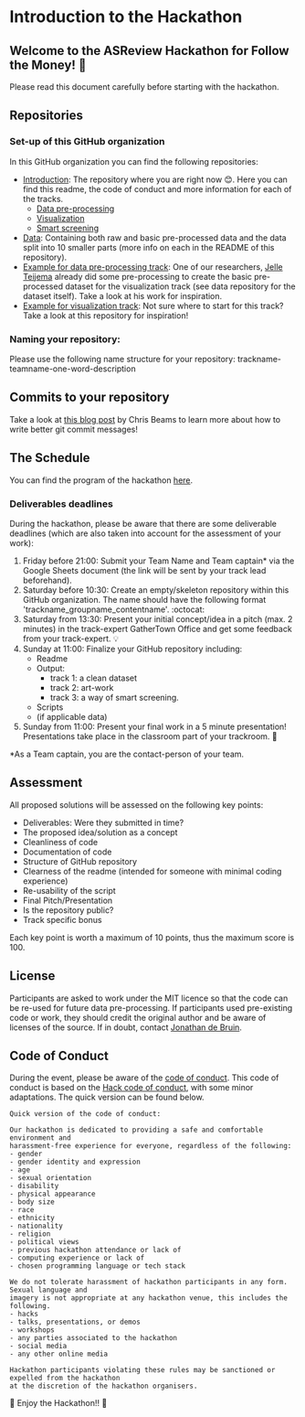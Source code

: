 # Introduction to the Hackathon
## Welcome to the ASReview Hackathon for Follow the Money! :wave:

Please read this document carefully before starting with the hackathon. 

## Repositories

### Set-up of this GitHub organization
In this GitHub organization you can find the following repositories:
- [Introduction](https://github.com/asreview-ftm-hackathon/Introduction): The repository where you are right now 😊. Here you can find this readme, the code of conduct and more information for each of the tracks.
  - [Data pre-processing](https://github.com/asreview-ftm-hackathon/Introduction/blob/main/track-information.md#track-1-data-pre-processing)
  - [Visualization](https://github.com/asreview-ftm-hackathon/Introduction/blob/main/track-information.md#track-2-visualization)
  - [Smart screening](https://github.com/asreview-ftm-hackathon/Introduction/blob/main/track-information.md#track-3-smart-screening)
- [Data](https://github.com/asreview-ftm-hackathon/Data): Containing both raw and basic pre-processed data and the data split into 10 smaller parts (more info on each in the README of this repository). 
- [Example for data pre-processing track](https://github.com/asreview-ftm-hackathon/Example-for-data-pre-processing-track): One of our researchers, [Jelle Teijema]() already did some pre-processing to create the basic pre-processed dataset for the visualization track (see data repository for the dataset itself). Take a look at his work for inspiration.
- [Example for visualization track](https://github.com/asreview-ftm-hackathon/Example-for-visualization-track): Not sure where to start for this track? Take a look at this repository for inspiration!

### Naming your repository:
Please use the following name structure for your repository: trackname-teamname-one-word-description

## Commits to your repository
Take a look at [this blog post](https://chris.beams.io/posts/git-commit/) by Chris Beams to learn more about how to write better git commit messages!

## The Schedule
You can find the program of the hackathon [here](https://asreview.nl/academy/hackathon/#preliminary-hackathon-program).

### Deliverables deadlines
During the hackathon, please be aware that there are some deliverable deadlines (which are also taken into account for the assessment of your work):


1. Friday before 21:00: Submit your Team Name and Team captain* via the Google Sheets document (the link will be sent by your track lead beforehand).
2. Saturday before 10:30: Create an empty/skeleton repository within this GitHub organization. The name should have the following format 'trackname_groupname_contentname'. :octocat:
4. Saturday from 13:30: Present your initial concept/idea in a pitch (max. 2 minutes) in the track-expert GatherTown Office and get some feedback from your track-expert. 💡
5. Sunday at 11:00: Finalize your GitHub repository including:
    - Readme
    - Output: 
      - track 1: a clean dataset
      - track 2: art-work
      - track 3: a way of smart screening.
    - Scripts
    - (if applicable data) 
6. Sunday from 11:00: Present your final work in a 5 minute presentation! Presentations take place in the classroom part of your trackroom. 🥳

*As a Team captain, you are the contact-person of your team. 

## Assessment
All proposed solutions will be assessed on the following key points:
- Deliverables: Were they submitted in time?
- The proposed idea/solution as a concept
- Cleanliness of code
- Documentation of code
- Structure of GitHub repository
- Clearness of the readme (intended for someone with minimal coding experience) 
- Re-usability of the script
- Final Pitch/Presentation
- Is the repository public?
- Track specific bonus

Each key point is worth a maximum of 10 points, thus the maximum score is 100.

## License 
Participants are asked to work under the MIT licence so that the code can be re-used for future data pre-processing. 
If participants used pre-existing code or work, they should credit the original author and be aware of licenses of the source. 
If in doubt, contact [Jonathan de Bruin](https://github.com/J535D165).

## Code of Conduct
During the event, please be aware of the [code of conduct](https://github.com/asreview-ftm-hackathon/Introduction/blob/main/code-of-conduct.md). 
This code of conduct is based on the [Hack code of conduct](https://hackcodeofconduct.org/index.html), with some minor adaptations.
The quick version can be found below.
 
```
Quick version of the code of conduct:
 
Our hackathon is dedicated to providing a safe and comfortable environment and 
harassment-free experience for everyone, regardless of the following:
- gender
- gender identity and expression
- age
- sexual orientation
- disability
- physical appearance
- body size
- race
- ethnicity
- nationality
- religion
- political views
- previous hackathon attendance or lack of
- computing experience or lack of
- chosen programming language or tech stack

We do not tolerate harassment of hackathon participants in any form. Sexual language and 
imagery is not appropriate at any hackathon venue, this includes the following.
- hacks
- talks, presentations, or demos
- workshops
- any parties associated to the hackathon
- social media
- any other online media

Hackathon participants violating these rules may be sanctioned or expelled from the hackathon 
at the discretion of the hackathon organisers.
```

🎊 Enjoy the Hackathon!! 🎊
